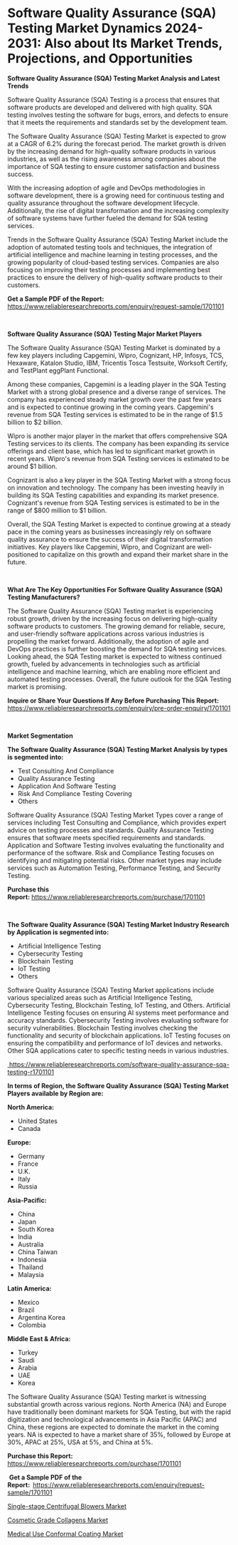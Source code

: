 <p><h1>Software Quality Assurance (SQA) Testing Market Dynamics 2024-2031: Also about Its Market Trends, Projections, and Opportunities</h1></p><p><strong>Software Quality Assurance (SQA) Testing Market Analysis and Latest Trends</strong></p>
<p><p>Software Quality Assurance (SQA) Testing is a process that ensures that software products are developed and delivered with high quality. SQA testing involves testing the software for bugs, errors, and defects to ensure that it meets the requirements and standards set by the development team.</p><p>The Software Quality Assurance (SQA) Testing Market is expected to grow at a CAGR of 6.2% during the forecast period. The market growth is driven by the increasing demand for high-quality software products in various industries, as well as the rising awareness among companies about the importance of SQA testing to ensure customer satisfaction and business success.</p><p>With the increasing adoption of agile and DevOps methodologies in software development, there is a growing need for continuous testing and quality assurance throughout the software development lifecycle. Additionally, the rise of digital transformation and the increasing complexity of software systems have further fueled the demand for SQA testing services.</p><p>Trends in the Software Quality Assurance (SQA) Testing Market include the adoption of automated testing tools and techniques, the integration of artificial intelligence and machine learning in testing processes, and the growing popularity of cloud-based testing services. Companies are also focusing on improving their testing processes and implementing best practices to ensure the delivery of high-quality software products to their customers.</p></p>
<p><strong>Get a Sample PDF of the Report:&nbsp;</strong> <a href="https://www.reliableresearchreports.com/enquiry/request-sample/1701101">https://www.reliableresearchreports.com/enquiry/request-sample/1701101</a></p>
<p>&nbsp;</p>
<p><strong>Software Quality Assurance (SQA) Testing Major Market Players</strong></p>
<p><p>The Software Quality Assurance (SQA) Testing Market is dominated by a few key players including Capgemini, Wipro, Cognizant, HP, Infosys, TCS, Hexaware, Katalon Studio, IBM, Tricentis Tosca Testsuite, Worksoft Certify, and TestPlant eggPlant Functional.</p><p>Among these companies, Capgemini is a leading player in the SQA Testing Market with a strong global presence and a diverse range of services. The company has experienced steady market growth over the past few years and is expected to continue growing in the coming years. Capgemini's revenue from SQA Testing services is estimated to be in the range of $1.5 billion to $2 billion.</p><p>Wipro is another major player in the market that offers comprehensive SQA Testing services to its clients. The company has been expanding its service offerings and client base, which has led to significant market growth in recent years. Wipro's revenue from SQA Testing services is estimated to be around $1 billion.</p><p>Cognizant is also a key player in the SQA Testing Market with a strong focus on innovation and technology. The company has been investing heavily in building its SQA Testing capabilities and expanding its market presence. Cognizant's revenue from SQA Testing services is estimated to be in the range of $800 million to $1 billion.</p><p>Overall, the SQA Testing Market is expected to continue growing at a steady pace in the coming years as businesses increasingly rely on software quality assurance to ensure the success of their digital transformation initiatives. Key players like Capgemini, Wipro, and Cognizant are well-positioned to capitalize on this growth and expand their market share in the future.</p></p>
<p>&nbsp;</p>
<p><strong>What Are The Key Opportunities For Software Quality Assurance (SQA) Testing Manufacturers?</strong></p>
<p><p>The Software Quality Assurance (SQA) Testing market is experiencing robust growth, driven by the increasing focus on delivering high-quality software products to customers. The growing demand for reliable, secure, and user-friendly software applications across various industries is propelling the market forward. Additionally, the adoption of agile and DevOps practices is further boosting the demand for SQA testing services. Looking ahead, the SQA Testing market is expected to witness continued growth, fueled by advancements in technologies such as artificial intelligence and machine learning, which are enabling more efficient and automated testing processes. Overall, the future outlook for the SQA Testing market is promising.</p></p>
<p><strong>Inquire or Share Your Questions If Any Before Purchasing This Report:</strong> <a href="https://www.reliableresearchreports.com/enquiry/pre-order-enquiry/1701101">https://www.reliableresearchreports.com/enquiry/pre-order-enquiry/1701101</a></p>
<p>&nbsp;</p>
<p><strong>Market Segmentation</strong></p>
<p><strong>The Software Quality Assurance (SQA) Testing Market Analysis by types is segmented into:</strong></p>
<p><ul><li>Test Consulting And Compliance</li><li>Quality Assurance Testing</li><li>Application And Software Testing</li><li>Risk And Compliance Testing Covering</li><li>Others</li></ul></p>
<p><p>Software Quality Assurance (SQA) Testing Market Types cover a range of services including Test Consulting and Compliance, which provides expert advice on testing processes and standards. Quality Assurance Testing ensures that software meets specified requirements and standards. Application and Software Testing involves evaluating the functionality and performance of the software. Risk and Compliance Testing focuses on identifying and mitigating potential risks. Other market types may include services such as Automation Testing, Performance Testing, and Security Testing.</p></p>
<p><strong>Purchase this Report:&nbsp;</strong><a href="https://www.reliableresearchreports.com/purchase/1701101">https://www.reliableresearchreports.com/purchase/1701101</a></p>
<p>&nbsp;</p>
<p><strong>The Software Quality Assurance (SQA) Testing Market Industry Research by Application is segmented into:</strong></p>
<p><ul><li>Artificial Intelligence Testing</li><li>Cybersecurity Testing</li><li>Blockchain Testing</li><li>IoT Testing</li><li>Others</li></ul></p>
<p><p>Software Quality Assurance (SQA) Testing Market applications include various specialized areas such as Artificial Intelligence Testing, Cybersecurity Testing, Blockchain Testing, IoT Testing, and Others. Artificial Intelligence Testing focuses on ensuring AI systems meet performance and accuracy standards. Cybersecurity Testing involves evaluating software for security vulnerabilities. Blockchain Testing involves checking the functionality and security of blockchain applications. IoT Testing focuses on ensuring the compatibility and performance of IoT devices and networks. Other SQA applications cater to specific testing needs in various industries.</p></p>
<p><a href="https://www.reliableresearchreports.com/software-quality-assurance-sqa-testing-r1701101">&nbsp;https://www.reliableresearchreports.com/software-quality-assurance-sqa-testing-r1701101</a></p>
<p><strong>In terms of Region, the Software Quality Assurance (SQA) Testing Market Players available by Region are:</strong></p>
<p>
    <p> <strong> North America: </strong>
        <ul>
            <li>United States</li>
            <li>Canada</li>
        </ul>
        </p> 
    <p> <strong> Europe: </strong>
        <ul>
            <li>Germany</li>
            <li>France</li>
            <li>U.K.</li>
            <li>Italy</li>
            <li>Russia</li>
        </ul>
        </p> 
    <p> <strong> Asia-Pacific: </strong>
        <ul>
            <li>China</li>
            <li>Japan</li>
            <li>South Korea</li>
            <li>India</li>
            <li>Australia</li>
            <li>China Taiwan</li>
            <li>Indonesia</li>
            <li>Thailand</li>
            <li>Malaysia</li>
        </ul>
        </p> 
    <p> <strong> Latin America: </strong>
        <ul>
            <li>Mexico</li>
            <li>Brazil</li>
            <li>Argentina Korea</li>
            <li>Colombia</li>
        </ul>
        </p> 
    <p> <strong> Middle East & Africa: </strong>
        <ul>
            <li>Turkey</li>
            <li>Saudi</li>
            <li>Arabia</li>
            <li>UAE</li>
            <li>Korea</li>
        </ul>
    </p>
    </p>
<p><p>The Software Quality Assurance (SQA) Testing market is witnessing substantial growth across various regions. North America (NA) and Europe have traditionally been dominant markets for SQA Testing, but with the rapid digitization and technological advancements in Asia Pacific (APAC) and China, these regions are expected to dominate the market in the coming years. NA is expected to have a market share of 35%, followed by Europe at 30%, APAC at 25%, USA at 5%, and China at 5%.</p></p>
<p><strong>Purchase this Report: </strong><a href="https://www.reliableresearchreports.com/purchase/1701101">https://www.reliableresearchreports.com/purchase/1701101</a></p>
<p>&nbsp;<strong>Get a Sample PDF of the Report:&nbsp;&nbsp;</strong><a href="https://www.reliableresearchreports.com/enquiry/request-sample/1701101">https://www.reliableresearchreports.com/enquiry/request-sample/1701101</a></p>
<p><strong></strong></p>
<p><p><a href="https://medium.com/@marisolking1/global-single-stage-centrifugal-blowers-industry-research-report-competitive-landscape-market-c35c5f08b2f3">Single-stage Centrifugal Blowers Market</a></p><p><a href="https://medium.com/@soloncarter1929/cosmetic-grade-collagens-market-industry-trends-and-forecast-for-period-from-2024-to-2031-2819c081935d">Cosmetic Grade Collagens Market</a></p><p><a href="https://medium.com/@parmer78465/medical-use-conformal-coating-market-growth-outlook-from-2024-to-2031-and-it-is-projecting-at-10-10e20a1cb358">Medical Use Conformal Coating Market</a></p></p>